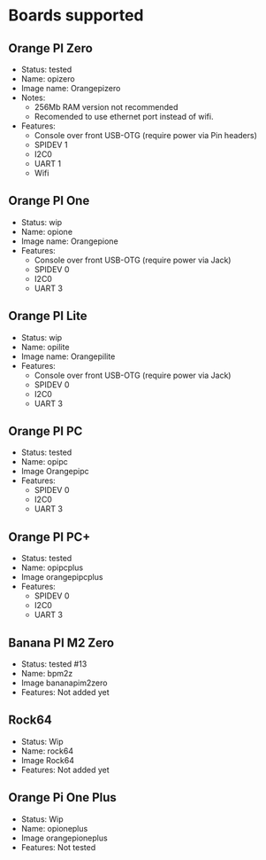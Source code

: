# Boards supported

## Orange PI Zero 

- Status: tested
- Name: opizero
- Image name: Orangepizero
- Notes:
    -  256Mb RAM version not recommended
    -  Recomended to use ethernet port instead of wifi. 
- Features:
    - Console over front USB-OTG (require power via Pin headers)
    - SPIDEV 1 
    - I2C0
    - UART 1
    - Wifi

## Orange PI One

- Status: wip
- Name: opione
- Image name: Orangepione
- Features:
    - Console over front USB-OTG (require power via Jack)
    - SPIDEV 0 
    - I2C0
    - UART 3


## Orange PI Lite

- Status: wip
- Name: opilite
- Image name: Orangepilite
- Features:
    - Console over front USB-OTG (require power via Jack)
    - SPIDEV 0 
    - I2C0
    - UART 3

## Orange PI PC

- Status: tested
- Name: opipc
- Image Orangepipc
- Features:
    - SPIDEV 0
    - I2C0
    - UART 3

## Orange PI PC+

- Status: tested
- Name: opipcplus
- Image orangepipcplus
- Features:
    - SPIDEV 0
    - I2C0
    - UART 3

## Banana PI M2 Zero

- Status: tested #13
- Name: bpm2z
- Image bananapim2zero
- Features:
    Not added yet

## Rock64

- Status: Wip
- Name: rock64
- Image Rock64
- Features:
    Not added yet

## Orange Pi One Plus

- Status: Wip
- Name: opioneplus
- Image orangepioneplus
- Features:
    Not tested